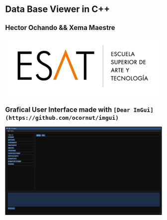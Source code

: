 # Data Base Viewer in C++

## Hector Ochando && Xema Maestre

![BroCode](./data/logo_esat.png)

## Grafical User Interface made with `[Dear ImGui](https://github.com/ocornut/imgui)`

![DataBase](./data/database.png)
